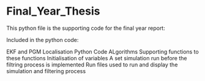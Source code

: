 # Final_Year_Thesis
This python file is the supporting code for the final year report:

Included in the python code:

EKF and PGM Localisation Python Code ALgorithms
Supporting functions to these functions
Initialisation of variables
A set simulation run before the filtring process is implemented
Run files used to run and display the simulation and filtering process 
